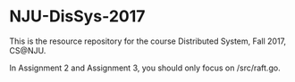 # NJU-DisSys-2017
This is the resource repository for the course Distributed System, Fall 2017, CS@NJU.

In Assignment 2 and Assignment 3, you should only focus on /src/raft.go.
